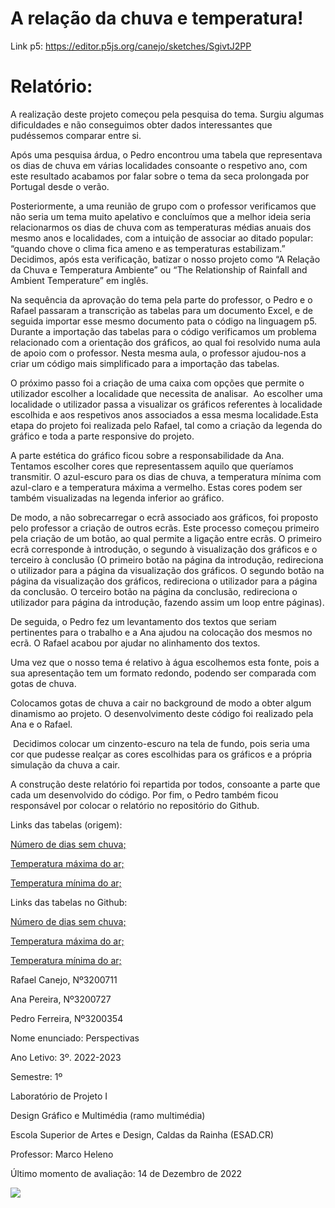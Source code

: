 # A relação da chuva e temperatura!

Link p5: https://editor.p5js.org/canejo/sketches/SgivtJ2PP

<h1>Relatório: </h1>

A realização deste projeto começou pela   pesquisa   do tema. Surgiu algumas dificuldades e não conseguimos obter dados interessantes que pudéssemos comparar entre si. 

Após uma pesquisa árdua, o Pedro encontrou uma tabela que representava os dias de chuva em várias localidades consoante o respetivo ano, com este resultado acabamos por falar sobre o tema da seca prolongada por Portugal desde o verão. 

Posteriormente, a uma reunião de grupo com o professor verificamos que não seria um tema   muito   apelativo e concluímos que a melhor ideia seria relacionarmos os dias de chuva com as temperaturas médias anuais dos mesmo anos e localidades, com a intuição de   associar ao ditado   popular: “quando chove o clima fica ameno e as temperaturas estabilizam.” Decidimos, após esta verificação, batizar o nosso projeto como “A Relação da Chuva e Temperatura Ambiente” ou “The Relationship   of   Rainfall   and   Ambient   Temperature” em inglês. 

Na sequência da aprovação do tema pela parte do professor, o Pedro e o Rafael passaram a transcrição as tabelas para um documento Excel, e de seguida importar esse mesmo documento pata o código na linguagem p5.  Durante a importação das tabelas para o código verificamos um problema relacionado com a orientação dos gráficos, ao qual foi resolvido numa aula de apoio com o professor. Nesta mesma aula, o professor ajudou-nos a criar um código mais simplificado para a importação das tabelas.  

O próximo passo foi a criação de uma caixa com opções que permite   o utilizador escolher a localidade que necessita de analisar.  Ao escolher uma localidade o utilizador passa a   visualizar   os   gráficos   referentes   à localidade escolhida   e aos respetivos anos associados a essa mesma localidade.Esta etapa do projeto foi realizada pelo Rafael, tal como a criação da legenda do gráfico e toda a parte responsive do projeto. 

A parte estética do gráfico ficou sobre a responsabilidade da Ana. Tentamos escolher cores que representassem aquilo que queríamos transmitir. O azul-escuro para os dias de chuva, a temperatura mínima com azul-claro e a temperatura máxima a vermelho. Estas cores podem ser também visualizadas na legenda inferior ao gráfico.  

De modo, a não sobrecarregar o ecrã associado aos gráficos, foi proposto pelo professor a criação de outros ecrãs. Este processo começou primeiro pela criação de um botão, ao qual permite a ligação entre ecrãs. O primeiro ecrã corresponde à introdução, o segundo à visualização dos gráficos e o terceiro à conclusão (O primeiro botão na página da introdução, redireciona o utilizador para a página da visualização dos gráficos. O segundo botão na página da visualização dos gráficos, redireciona o utilizador para a página da conclusão. O terceiro botão na página da conclusão, redireciona o utilizador para página da introdução, fazendo assim um loop entre páginas). 

De seguida, o Pedro fez um levantamento dos textos que seriam pertinentes para o trabalho e a Ana ajudou na colocação dos mesmos no ecrã. O Rafael acabou por ajudar no alinhamento dos textos.  

Uma vez que o nosso tema é relativo à água escolhemos esta fonte, pois a sua apresentação tem um formato redondo, podendo ser comparada com gotas de chuva.  

Colocamos gotas de chuva a cair no background de modo a obter algum dinamismo ao projeto. O desenvolvimento deste código foi realizado pela Ana e o Rafael. 

 Decidimos colocar um cinzento-escuro na tela de fundo, pois seria uma cor que pudesse realçar as cores escolhidas para os gráficos e a própria simulação da chuva a cair.  

A construção deste relatório foi repartida por todos, consoante a parte que cada um desenvolvido do código. Por fim, o Pedro também ficou responsável por colocar o relatório no repositório do Github.  

Links das tabelas   (origem): 

 [<ins>Número de dias sem chuva;</ins>](https://www.pordata.pt/portugal/numero+de+dias+sem+chuva-1071)  

 [<ins>Temperatura máxima do ar;</ins>](https://www.pordata.pt/portugal/temperatura+maxima+do+ar-1068)  

 [<ins>Temperatura mínima do ar;</ins>](https://www.pordata.pt/portugal/temperatura+minima+do+ar-1069)  

Links das tabelas no Github: 

 [<ins>Número de dias sem chuva;</ins>](https://github.com/A-relacao-da-chuva-e-temperatura/A-relacao-da-chuva-e-temperatura.github.io/blob/main/Tabelas_site_chuva.csv)  

 [<ins>Temperatura máxima do ar;</ins>](https://github.com/A-relacao-da-chuva-e-temperatura/A-relacao-da-chuva-e-temperatura.github.io/blob/main/Tabelas_site_media_maximas.csv)  

 [<ins>Temperatura mínima do ar;</ins>](https://github.com/A-relacao-da-chuva-e-temperatura/A-relacao-da-chuva-e-temperatura.github.io/blob/main/Tabelas_site_media_minimas.csv)  

Rafael Canejo, Nº3200711 

Ana Pereira, Nº3200727 

Pedro Ferreira, Nº3200354 

Nome enunciado: Perspectivas 

Ano Letivo: 3º. 2022-2023 

Semestre: 1º 

Laboratório de Projeto I 

Design Gráfico e Multimédia (ramo multimédia) 

Escola Superior de Artes e Design, Caldas da Rainha (ESAD.CR) 

Professor: Marco Heleno 

Último momento de avaliação: 14 de Dezembro de 2022

![](anexos_relatorio/photo-1598257733238-97cf162c5ae0.avif)
